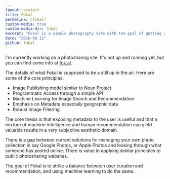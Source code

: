 ```yaml
---
layout: project
title: Fokal
permalink: /fokal/
custom-media: true
custom-media-dir: fokal
excerpt: "Fokal is a simple photography site with the goal of getting good images seen."
date: "2016-08-12"
github: fokal
---
```


I'm currently working on a photosharing site. It's not up and running yet, but you can find some info at [fok.al](https://fok.al).

The details of what Fokal is supposed to be a still up in the air. Here are
some of the core principles:

* Image Publishing model similar to [Noun Project](https://thenounproject.com)
* Programmatic Access through a simple API
* Machine Learning for Image Search and Recommendation
* Emphasis on Metadata especially geographic data
* Robust Image Filtering

The core thesis is that exposing metadata to the user is useful and that a
mixture of machine intelligence and human recommendation can yield valuable
results in a very subjective aesthetic domain.

There is a gap between current solutions for managing your own photo collection
in say Google Photos, or Apple Photos and looking through what someone has
posted online. There is value in applying similar principles to public
photosharing websites.

The goal of Fokal is to strike a balance between user curation and
recommendation, and using machine learning to do the same.
